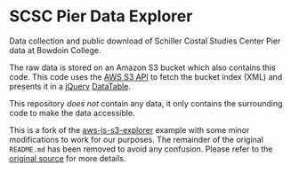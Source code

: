 # SCSC Pier Data Explorer

Data collection and public download of Schiller Costal Studies Center Pier data at Bowdoin College.

The raw data is stored on an Amazon S3 bucket which also contains this code. This code uses the [AWS S3 API](https://aws.amazon.com/sdk-for-browser/) to fetch the bucket index (XML) and presents it in a [jQuery](https://jquery.com) [DataTable](https://datatables.net).

This repository *does not* contain any data, it only contains the surrounding code to make the data accessible.

This is a fork of the [aws-js-s3-explorer](https://github.com/awslabs/aws-js-s3-explorer) example with some minor modifications to work for our purposes. The remainder of the original `README.md` has been removed to avoid any confusion. Please refer to the [original source](https://github.com/awslabs/aws-js-s3-explorer) for more details.
